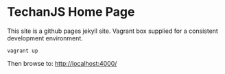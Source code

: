 # TechanJS Home Page

This site is a github pages jekyll site. Vagrant box supplied for a consistent development environment.

```
vagrant up
```

Then browse to: [http://localhost:4000/](http://localhost:4000/)